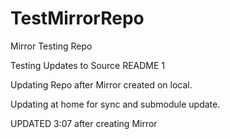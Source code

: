 # TestMirrorRepo
Mirror Testing Repo


Testing Updates to Source README 1

Updating Repo after Mirror created on local. 

Updating at home for sync and submodule update.

UPDATED 3:07 after creating Mirror

